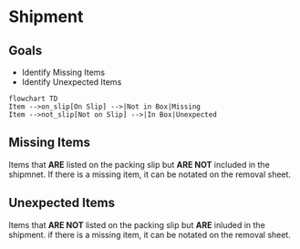 # Shipment

## Goals 
- Identify Missing Items
- Identify Unexpected Items 

```mermaid
flowchart TD
Item -->on_slip[On Slip] -->|Not in Box|Missing
Item -->not_slip[Not on Slip] -->|In Box|Unexpected
```
## Missing Items
Items that **ARE** listed on the packing slip but **ARE NOT** included in the shipmnet.
If there is a missing item, it can be notated on the removal sheet.

## Unexpected Items
Items that **ARE NOT** listed on the packing slip but **ARE** inluded in the shipment.
if there is a missing item, it can be notated on the removal sheet.



